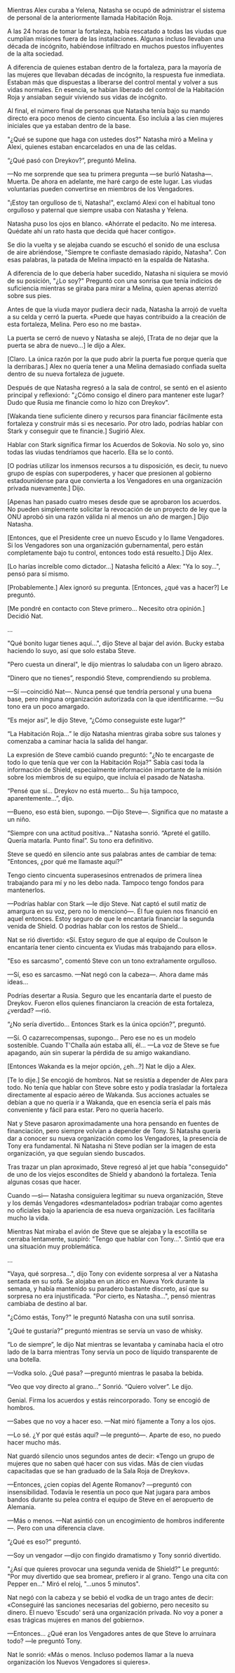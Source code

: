
Mientras Alex curaba a Yelena, Natasha se ocupó de administrar el sistema de personal de la anteriormente llamada Habitación Roja.

A las 24 horas de tomar la fortaleza, había rescatado a todas las viudas que cumplían misiones fuera de las instalaciones. Algunas incluso llevaban una década de incógnito, habiéndose infiltrado en muchos puestos influyentes de la alta sociedad.

A diferencia de quienes estaban dentro de la fortaleza, para la mayoría de las mujeres que llevaban décadas de incógnito, la respuesta fue inmediata. Estaban más que dispuestas a liberarse del control mental y volver a sus vidas normales. En esencia, se habían liberado del control de la Habitación Roja y ansiaban seguir viviendo sus vidas de incógnito.

Al final, el número final de personas que Natasha tenía bajo su mando directo era poco menos de ciento cincuenta. Eso incluía a las cien mujeres iniciales que ya estaban dentro de la base.

"¿Qué se supone que haga con ustedes dos?" Natasha miró a Melina y Alexi, quienes estaban encarcelados en una de las celdas.

“¿Qué pasó con Dreykov?”, preguntó Melina.

—No me sorprende que sea tu primera pregunta —se burló Natasha—. Muerta. De ahora en adelante, me haré cargo de este lugar. Las viudas voluntarias pueden convertirse en miembros de los Vengadores.

"¡Estoy tan orgulloso de ti, Natasha!", exclamó Alexi con el habitual tono orgulloso y paternal que siempre usaba con Natasha y Yelena.

Natasha puso los ojos en blanco. «Ahórrate el pedacito. No me interesa. Quédate ahí un rato hasta que decida qué hacer contigo».

Se dio la vuelta y se alejaba cuando se escuchó el sonido de una esclusa de aire abriéndose, "Siempre te confiaste demasiado rápido, Natasha". Con esas palabras, la patada de Melina impactó en la espalda de Natasha.

A diferencia de lo que debería haber sucedido, Natasha ni siquiera se movió de su posición, "¿Lo soy?" Preguntó con una sonrisa que tenía indicios de suficiencia mientras se giraba para mirar a Melina, quien apenas aterrizó sobre sus pies.

Antes de que la viuda mayor pudiera decir nada, Natasha la arrojó de vuelta a su celda y cerró la puerta. «Puede que hayas contribuido a la creación de esta fortaleza, Melina. Pero eso no me basta».

La puerta se cerró de nuevo y Natasha se alejó, [Trata de no dejar que la puerta se abra de nuevo…] le dijo a Alex.

[Claro. La única razón por la que pudo abrir la puerta fue porque quería que la derribaras.] Alex no quería tener a una Melina demasiado confiada suelta dentro de su nueva fortaleza de juguete.

Después de que Natasha regresó a la sala de control, se sentó en el asiento principal y reflexionó: "¿Cómo consigo el dinero para mantener este lugar? Dudo que Rusia me financie como lo hizo con Dreykov".

[Wakanda tiene suficiente dinero y recursos para financiar fácilmente esta fortaleza y construir más si es necesario. Por otro lado, podrías hablar con Stark y conseguir que te financie.] Sugirió Alex.

Hablar con Stark significa firmar los Acuerdos de Sokovia. No solo yo, sino todas las viudas tendríamos que hacerlo. Ella se lo contó.

[O podrías utilizar los inmensos recursos a tu disposición, es decir, tu nuevo grupo de espías con superpoderes, y hacer que presionen al gobierno estadounidense para que convierta a los Vengadores en una organización privada nuevamente.] Dijo.

[Apenas han pasado cuatro meses desde que se aprobaron los acuerdos. No pueden simplemente solicitar la revocación de un proyecto de ley que la ONU aprobó sin una razón válida ni al menos un año de margen.] Dijo Natasha.

[Entonces, que el Presidente cree un nuevo Escudo y lo llame Vengadores. Si los Vengadores son una organización gubernamental, pero están completamente bajo tu control, entonces todo está resuelto.] Dijo Alex.

[Lo harías increíble como dictador…] Natasha felicitó a Alex: "Ya lo soy…", pensó para sí mismo.

[Probablemente.] Alex ignoró su pregunta. [Entonces, ¿qué vas a hacer?] Le preguntó.

[Me pondré en contacto con Steve primero… Necesito otra opinión.] Decidió Nat.

…

"Qué bonito lugar tienes aquí...", dijo Steve al bajar del avión. Bucky estaba haciendo lo suyo, así que solo estaba Steve.

"Pero cuesta un dineral", le dijo mientras lo saludaba con un ligero abrazo.

“Dinero que no tienes”, respondió Steve, comprendiendo su problema.

—Sí —coincidió Nat—. Nunca pensé que tendría personal y una buena base, pero ninguna organización autorizada con la que identificarme. —Su tono era un poco amargado.

“Es mejor así”, le dijo Steve, “¿Cómo conseguiste este lugar?”

“La Habitación Roja…” le dijo Natasha mientras giraba sobre sus talones y comenzaba a caminar hacia la salida del hangar.

La expresión de Steve cambió cuando preguntó: "¿No te encargaste de todo lo que tenía que ver con la Habitación Roja?" Sabía casi toda la información de Shield, especialmente información importante de la misión sobre los miembros de su equipo, que incluía el pasado de Natasha.

“Pensé que sí… Dreykov no está muerto… Su hija tampoco, aparentemente…”, dijo.

—Bueno, eso está bien, supongo. —Dijo Steve—. Significa que no mataste a un niño.

“Siempre con una actitud positiva…” Natasha sonrió. “Apreté el gatillo. Quería matarla. Punto final”. Su tono era definitivo.

Steve se quedó en silencio ante sus palabras antes de cambiar de tema: "Entonces, ¿por qué me llamaste aquí?"

Tengo ciento cincuenta superasesinos entrenados de primera línea trabajando para mí y no les debo nada. Tampoco tengo fondos para mantenerlos.

—Podrías hablar con Stark —le dijo Steve. Nat captó el sutil matiz de amargura en su voz, pero no lo mencionó—. Él fue quien nos financió en aquel entonces. Estoy seguro de que le encantaría financiar la segunda venida de Shield. O podrías hablar con los restos de Shield...

Nat se rió divertido: «Sí. Estoy seguro de que al equipo de Coulson le encantaría tener ciento cincuenta ex Viudas más trabajando para ellos».

"Eso es sarcasmo", comentó Steve con un tono extrañamente orgulloso.

—Sí, eso es sarcasmo. —Nat negó con la cabeza—. Ahora dame más ideas…

Podrías desertar a Rusia. Seguro que les encantaría darte el puesto de Dreykov. Fueron ellos quienes financiaron la creación de esta fortaleza, ¿verdad? —rió.

“¿No sería divertido… Entonces Stark es la única opción?”, preguntó.

—Sí. O cazarrecompensas, supongo... Pero ese no es un modelo sostenible. Cuando T'Challa aún estaba allí, él... —La voz de Steve se fue apagando, aún sin superar la pérdida de su amigo wakandiano.

[Entonces Wakanda es la mejor opción, ¿eh…?] Nat le dijo a Alex.

[Te lo dije.] Se encogió de hombros. Nat se resistía a depender de Alex para todo. No tenía que hablar con Steve sobre esto y podía trasladar la fortaleza directamente al espacio aéreo de Wakanda. Sus acciones actuales se debían a que no quería ir a Wakanda, que en esencia sería el país más conveniente y fácil para estar. Pero no quería hacerlo.

Nat y Steve pasaron aproximadamente una hora pensando en fuentes de financiación, pero siempre volvían a depender de Tony. Si Natasha quería dar a conocer su nueva organización como los Vengadores, la presencia de Tony era fundamental. Ni Natasha ni Steve podían ser la imagen de esta organización, ya que seguían siendo buscados.

Tras trazar un plan aproximado, Steve regresó al jet que había "conseguido" de uno de los viejos escondites de Shield y abandonó la fortaleza. Tenía algunas cosas que hacer.

Cuando —si— Natasha consiguiera legitimar su nueva organización, Steve y los demás Vengadores «desmantelados» podrían trabajar como agentes no oficiales bajo la apariencia de esa nueva organización. Les facilitaría mucho la vida.

Mientras Nat miraba el avión de Steve que se alejaba y la escotilla se cerraba lentamente, suspiró: "Tengo que hablar con Tony...". Sintió que era una situación muy problemática.

…

"Vaya, qué sorpresa...", dijo Tony con evidente sorpresa al ver a Natasha sentada en su sofá. Se alojaba en un ático en Nueva York durante la semana, y había mantenido su paradero bastante discreto, así que su sorpresa no era injustificada. "Por cierto, es Natasha...", pensó mientras cambiaba de destino al bar.

"¿Cómo estás, Tony?" le preguntó Natasha con una sutil sonrisa.

“¿Qué te gustaría?” preguntó mientras se servía un vaso de whisky.

“Lo de siempre”, le dijo Nat mientras se levantaba y caminaba hacia el otro lado de la barra mientras Tony servía un poco de líquido transparente de una botella.

—Vodka solo. ¿Qué pasa? —preguntó mientras le pasaba la bebida.

“Veo que voy directo al grano…” Sonrió. “Quiero volver”. Le dijo.

Genial. Firma los acuerdos y estás reincorporado. Tony se encogió de hombros.

—Sabes que no voy a hacer eso. —Nat miró fijamente a Tony a los ojos.

—Lo sé. ¿Y por qué estás aquí? —le preguntó—. Aparte de eso, no puedo hacer mucho más.

Nat guardó silencio unos segundos antes de decir: «Tengo un grupo de mujeres que no saben qué hacer con sus vidas. Más de cien viudas capacitadas que se han graduado de la Sala Roja de Dreykov».

—Entonces, ¿cien copias del Agente Romanov? —preguntó con insensibilidad. Todavía le resentía un poco que Nat jugara para ambos bandos durante su pelea contra el equipo de Steve en el aeropuerto de Alemania.

—Más o menos. —Nat asintió con un encogimiento de hombros indiferente—. Pero con una diferencia clave.

“¿Qué es eso?” preguntó.

—Soy un vengador —dijo con fingido dramatismo y Tony sonrió divertido.

"¿Así que quieres provocar una segunda venida de Shield?" Le preguntó: "Por muy divertido que sea bromear, prefiero ir al grano. Tengo una cita con Pepper en..." Miró el reloj, "...unos 5 minutos".

Nat negó con la cabeza y se bebió el vodka de un trago antes de decir: «Conseguiré las sanciones necesarias del gobierno, pero necesito su dinero. El nuevo 'Escudo' será una organización privada. No voy a poner a esas trágicas mujeres en manos del gobierno».

—Entonces… ¿Qué eran los Vengadores antes de que Steve lo arruinara todo? —le preguntó Tony.

Nat le sonrió: «Más o menos. Incluso podemos llamar a la nueva organización los Nuevos Vengadores si quieres».
